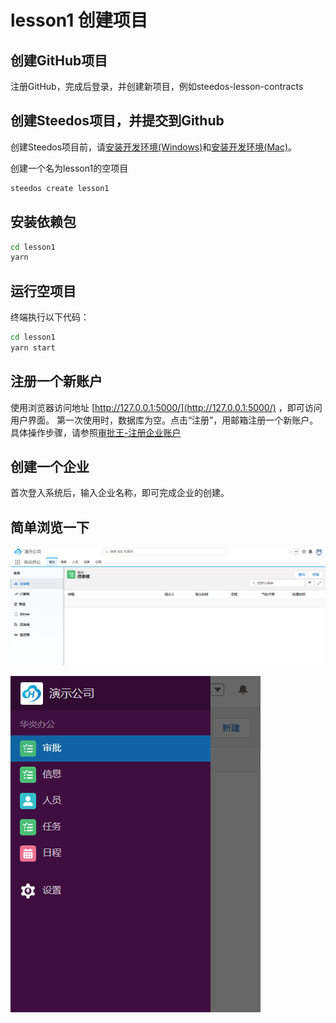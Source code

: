 # lesson1  创建项目

## 创建GitHub项目

注册GitHub，完成后登录，并创建新项目，例如steedos-lesson-contracts

## 创建Steedos项目，并提交到Github

创建Steedos项目前，请[安装开发环境(Windows)](https://developer.steedos.com/docs/developer/guide)和[安装开发环境(Mac)](https://developer.steedos.com/docs/developer/mac)。

创建一个名为lesson1的空项目

```bash
steedos create lesson1
```

## 安装依赖包

```bash
cd lesson1
yarn
```

## 运行空项目
终端执行以下代码：
```bash
cd lesson1 
yarn start
```

## 注册一个新账户

使用浏览器访问地址 [http://127.0.0.1:5000/](http://127.0.0.1:5000/) ，即可访问用户界面。
第一次使用时，数据库为空。点击“注册”，用邮箱注册一个新账户。具体操作步骤，请参照[审批王-注册企业账户](https://developer.steedos.com/docs/workflow/help/guide)

## 创建一个企业

首次登入系统后，输入企业名称，即可完成企业的创建。

## 简单浏览一下

![PC界面展示](/website/static/assets/guide_1.png)

![移动端界面展示](/website/static/assets/guide_2.png)
